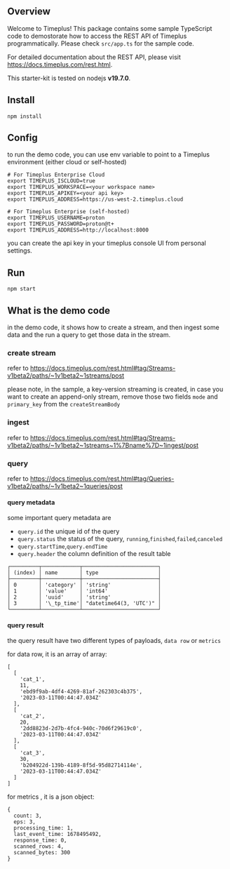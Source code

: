 ## Overview

Welcome to Timeplus! This package contains some sample TypeScript code to demostorate how to access the REST API of Timeplus programmatically. Please check `src/app.ts` for the sample code.

For detailed documentation about the REST API, please visit https://docs.timeplus.com/rest.html.

This starter-kit is tested on nodejs **v19.7.0**.

## Install

```
npm install
```

## Config

to run the demo code, you can use env variable to point to a Timeplus environment (either cloud or self-hosted)

```
# For Timeplus Enterprise Cloud
export TIMEPLUS_ISCLOUD=true
export TIMEPLUS_WORKSPACE=<your workspace name>
export TIMEPLUS_APIKEY=<your api key>
export TIMEPLUS_ADDRESS=https://us-west-2.timeplus.cloud

# For Timeplus Enterprise (self-hosted)
export TIMEPLUS_USERNAME=proton
export TIMEPLUS_PASSWORD=proton@t+
export TIMEPLUS_ADDRESS=http://localhost:8000
```

you can create the api key in your timeplus console UI from personal settings.

## Run

```
npm start
```

## What is the demo code

in the demo code, it shows how to create a stream, and then ingest some data and the run a query to get those data in the stream.

### create stream

refer to https://docs.timeplus.com/rest.html#tag/Streams-v1beta2/paths/~1v1beta2~1streams/post

please note, in the sample, a key-version streaming is created, in case you want to create an append-only stream, remove those two fields `mode` and `primary_key` from the `createStreamBody`

### ingest

refer to https://docs.timeplus.com/rest.html#tag/Streams-v1beta2/paths/~1v1beta2~1streams~1%7Bname%7D~1ingest/post

### query

refer to https://docs.timeplus.com/rest.html#tag/Queries-v1beta2/paths/~1v1beta2~1queries/post

#### query metadata

some important query metadata are

- `query.id` the unique id of the query
- `query.status` the status of the query, `running`,`finished`,`failed`,`canceled`
- `query.startTime`,`query.endTime`
- `query.header` the column definition of the result table

```
┌─────────┬────────────┬────────────────────────┐
│ (index) │ name       │ type                   │
├─────────┼────────────┼────────────────────────┤
│ 0       │ 'category' │ 'string'               │
│ 1       │ 'value'    │ 'int64'                │
│ 2       │ 'uuid'     │ 'string'               │
│ 3       │ '\_tp_time'│ "datetime64(3, 'UTC')" │
└─────────┴────────────┴────────────────────────┘
```

#### query result

the query result have two different types of payloads, `data row` or `metrics`

for data row, it is an array of array:

```
[
  [
    'cat_1',
    11,
    'ebd9f9ab-4df4-4269-81af-262303c4b375',
    '2023-03-11T00:44:47.034Z'
  ],
  [
    'cat_2',
    20,
    '2dd8823d-2d7b-4fc4-940c-70d6f29619c0',
    '2023-03-11T00:44:47.034Z'
  ],
  [
    'cat_3',
    30,
    'b204922d-139b-4189-8f5d-95d82714114e',
    '2023-03-11T00:44:47.034Z'
  ]
]
```

for metrics , it is a json object:

```
{
  count: 3,
  eps: 3,
  processing_time: 1,
  last_event_time: 1678495492,
  response_time: 0,
  scanned_rows: 4,
  scanned_bytes: 300
}
```
